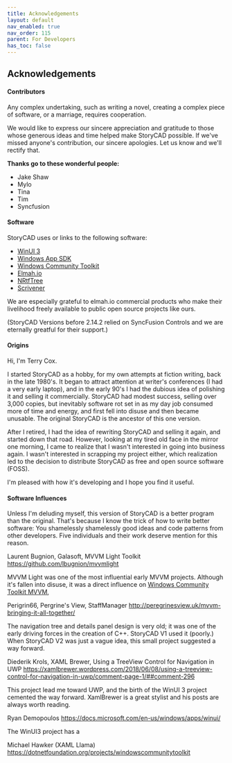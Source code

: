 ```yaml
---
title: Acknowledgements
layout: default
nav_enabled: true
nav_order: 115
parent: For Developers	
has_toc: false
---
```

## Acknowledgements

#### Contributors

Any complex undertaking, such as writing a novel, creating a
complex piece of software, or a marriage, requires cooperation.

We would like to express our sincere appreciation and gratitude 
to those whose generous ideas and time helped make StoryCAD possible.
If we've missed anyone's contribution, our sincere apologies. Let us know
and we'll rectify that.

**Thanks go to these wonderful people:**

* Jake Shaw     
* Mylo
* Tina
* Tim        
* Syncfusion

#### Software

StoryCAD uses or links to the following software:

* [WinUI 3][1]
* [Windows App SDK][2]
* [Windows Community Toolkit][3]
* [Elmah.io][4]
* [NRtfTree][5]
* [Scrivener][6]

We are especially grateful to elmah.io commercial products who make their
livelihood freely available to public open source projects like ours.

(StoryCAD Versions before 2.14.2 relied on SyncFusion Controls and we are 
eternally greatful for their support.)

#### Origins

Hi, I'm Terry Cox. 

I started StoryCAD as a hobby, for my own attempts at fiction writing, back  in the late 1980's.
It began to attract attention at writer's conferences 
(I had a very early laptop), and in the early 90's I had the dubious idea of polishing
it and selling it commercially. StoryCAD had modest success, selling over 3,000 
copies, but inevitably software rot set in as my day job consumed more of time and
energy, and first fell into disuse and then became unusable. The original StoryCAD
is the ancestor of this one version.

After I retired, I had the idea of rewriting StoryCAD and selling it again,
and started down that road. However, looking at my tired old face in the mirror one 
morning, I came to realize that I wasn't interested in going into business again. I
wasn't interested in scrapping my project either, which realization led to the decision
to distribute StoryCAD as free and open source software (FOSS).

I'm pleased with how it's developing and I hope you find it useful.

#### Software Influences

Unless I'm deluding myself, this version of StoryCAD is a better program
than the original. That's because I know the trick of how to write better
software: You shamelessly shamelessly good ideas and code patterns from other developers.
Five individuals and their work deserve mention for this reason.

Laurent Bugnion, Galasoft, MVVM Light Toolkit
https://github.com/lbugnion/mvvmlight

MVVM Light was one of the most influential early MVVM projects. Although it's fallen
into disuse, it was a direct influence on [Windows Community Toolkit MVVM][3], 

Perigrin66, Pergrine's View, StaffManager
http://peregrinesview.uk/mvvm-bringing-it-all-together/

The navigation tree and details panel design is very old; it was one of the early driving
forces in the creation of C++. StoryCAD V1 used it (poorly.) When StoryCAD V2
was just a vague idea, this small project suggested a way forward.

Diederik Krols, XAML Brewer, Using a TreeView Control for Navigation in UWP
https://xamlbrewer.wordpress.com/2018/06/08/using-a-treeview-control-for-navigation-in-uwp/comment-page-1/##comment-296

This project lead me toward UWP, and the birth of the WinUI 3 project cemented the 
way forward. XamlBrewer is a great stylist and his posts are always worth reading.

Ryan Demopoulos
https://docs.microsoft.com/en-us/windows/apps/winui/

The WinUI3 project has a

Michael Hawker (XAML Llama)
https://dotnetfoundation.org/projects/windowscommunitytoolkit

[1]:https://microsoft.github.io/microsoft-ui-xaml/
[2]:https://github.com/microsoft/WindowsAppSDK
[3]:https://github.com/CommunityToolkit/WindowsCommunityToolkit
[4]:https://elmah.io/
[5]:https://github.com/sgolivernet/nrtftree
[6]:https://www.literatureandlatte.com/scrivener
[7]:https://www.syncfusion.com/winui-controls